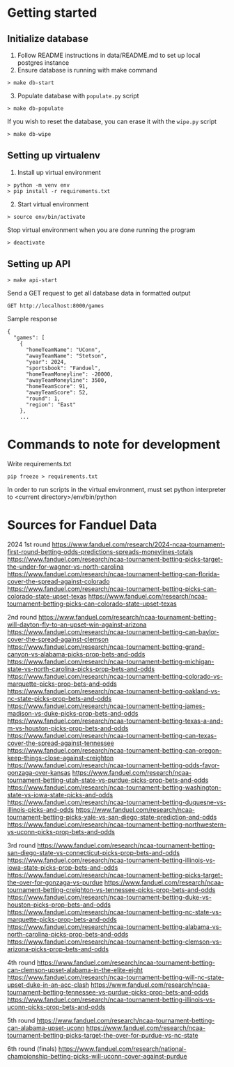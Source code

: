 # Getting started

## Initialize database
1. Follow README instructions in data/README.md to set up local postgres instance
2. Ensure database is running with make command
```
> make db-start
```
3. Populate database with `populate.py` script
```
> make db-populate
```
If you wish to reset the database, you can erase it with the `wipe.py` script
```
> make db-wipe
```

## Setting up virtualenv
1. Install up virtual environment
```
> python -m venv env
> pip install -r requirements.txt
```
2. Start virtual environment
```
> source env/bin/activate
```

Stop virtual environment when you are done running the program
```
> deactivate
```

## Setting up API
```
> make api-start
```

Send a GET request to get all database data in formatted output
```
GET http://localhost:8000/games
```

Sample response
```
{
  "games": [
    {
      "homeTeamName": "UConn",
      "awayTeamName": "Stetson",
      "year": 2024,
      "sportsbook": "Fanduel",
      "homeTeamMoneyline": -20000,
      "awayTeamMoneyline": 3500,
      "homeTeamScore": 91,
      "awayTeamScore": 52,
      "round": 1,
      "region": "East"
    },
    ...
```

# Commands to note for development
Write requirements.txt
```
pip freeze > requirements.txt
```

In order to run scripts in the virtual environment, must set python interpreter to
\<current directory\>/env/bin/python

# Sources for Fanduel Data
2024
1st round
https://www.fanduel.com/research/2024-ncaa-tournament-first-round-betting-odds-predictions-spreads-moneylines-totals
https://www.fanduel.com/research/ncaa-tournament-betting-picks-target-the-under-for-wagner-vs-north-carolina
https://www.fanduel.com/research/ncaa-tournament-betting-can-florida-cover-the-spread-against-colorado
https://www.fanduel.com/research/ncaa-tournament-betting-picks-can-colorado-state-upset-texas
https://www.fanduel.com/research/ncaa-tournament-betting-picks-can-colorado-state-upset-texas

2nd round
https://www.fanduel.com/research/ncaa-tournament-betting-will-dayton-fly-to-an-upset-win-against-arizona
https://www.fanduel.com/research/ncaa-tournament-betting-can-baylor-cover-the-spread-against-clemson
https://www.fanduel.com/research/ncaa-tournament-betting-grand-canyon-vs-alabama-picks-prop-bets-and-odds
https://www.fanduel.com/research/ncaa-tournament-betting-michigan-state-vs-north-carolina-picks-prop-bets-and-odds
https://www.fanduel.com/research/ncaa-tournament-betting-colorado-vs-marquette-picks-prop-bets-and-odds
https://www.fanduel.com/research/ncaa-tournament-betting-oakland-vs-nc-state-picks-prop-bets-and-odds
https://www.fanduel.com/research/ncaa-tournament-betting-james-madison-vs-duke-picks-prop-bets-and-odds
https://www.fanduel.com/research/ncaa-tournament-betting-texas-a-and-m-vs-houston-picks-prop-bets-and-odds
https://www.fanduel.com/research/ncaa-tournament-betting-can-texas-cover-the-spread-against-tennessee
https://www.fanduel.com/research/ncaa-tournament-betting-can-oregon-keep-things-close-against-creighton
https://www.fanduel.com/research/ncaa-tournament-betting-odds-favor-gonzaga-over-kansas
https://www.fanduel.com/research/ncaa-tournament-betting-utah-state-vs-purdue-picks-prop-bets-and-odds
https://www.fanduel.com/research/ncaa-tournament-betting-washington-state-vs-iowa-state-picks-and-odds
https://www.fanduel.com/research/ncaa-tournament-betting-duquesne-vs-illinois-picks-and-odds
https://www.fanduel.com/research/ncaa-tournament-betting-picks-yale-vs-san-diego-state-prediction-and-odds
https://www.fanduel.com/research/ncaa-tournament-betting-northwestern-vs-uconn-picks-prop-bets-and-odds

3rd round
https://www.fanduel.com/research/ncaa-tournament-betting-san-diego-state-vs-connecticut-picks-prop-bets-and-odds
https://www.fanduel.com/research/ncaa-tournament-betting-illinois-vs-iowa-state-picks-prop-bets-and-odds
https://www.fanduel.com/research/ncaa-tournament-betting-picks-target-the-over-for-gonzaga-vs-purdue
https://www.fanduel.com/research/ncaa-tournament-betting-creighton-vs-tennessee-picks-prop-bets-and-odds
https://www.fanduel.com/research/ncaa-tournament-betting-duke-vs-houston-picks-prop-bets-and-odds
https://www.fanduel.com/research/ncaa-tournament-betting-nc-state-vs-marquette-picks-prop-bets-and-odds
https://www.fanduel.com/research/ncaa-tournament-betting-alabama-vs-north-carolina-picks-prop-bets-and-odds
https://www.fanduel.com/research/ncaa-tournament-betting-clemson-vs-arizona-picks-prop-bets-and-odds

4th round
https://www.fanduel.com/research/ncaa-tournament-betting-can-clemson-upset-alabama-in-the-elite-eight
https://www.fanduel.com/research/ncaa-tournament-betting-will-nc-state-upset-duke-in-an-acc-clash
https://www.fanduel.com/research/ncaa-tournament-betting-tennessee-vs-purdue-picks-prop-bets-and-odds
https://www.fanduel.com/research/ncaa-tournament-betting-illinois-vs-uconn-picks-prop-bets-and-odds

5th round
https://www.fanduel.com/research/ncaa-tournament-betting-can-alabama-upset-uconn
https://www.fanduel.com/research/ncaa-tournament-betting-picks-target-the-over-for-purdue-vs-nc-state

6th round (finals)
https://www.fanduel.com/research/national-championship-betting-picks-will-uconn-cover-against-purdue
